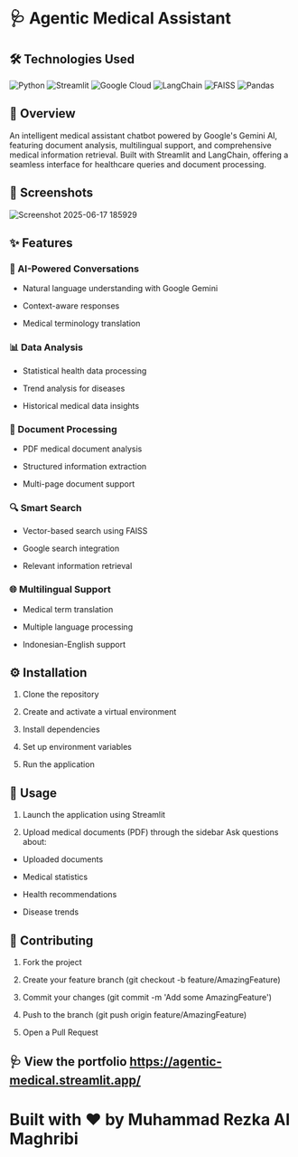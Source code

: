 # 🩺 Agentic Medical Assistant

## 🛠️ Technologies Used

<img alt="Python" src="https://img.shields.io/badge/Python-3776AB?style=for-the-badge&amp;logo=python&amp;logoColor=white"> <img alt="Streamlit" src="https://img.shields.io/badge/Streamlit-FF4B4B?style=for-the-badge&amp;logo=streamlit&amp;logoColor=white"> <img alt="Google Cloud" src="https://img.shields.io/badge/Google_Cloud-4285F4?style=for-the-badge&amp;logo=google-cloud&amp;logoColor=white"> <img alt="LangChain" src="https://img.shields.io/badge/LangChain-121D33?style=for-the-badge&amp;logo=chainlink&amp;logoColor=white"> <img alt="FAISS" src="https://img.shields.io/badge/FAISS-00ADD8?style=for-the-badge&amp;logo=facebook&amp;logoColor=white"> <img alt="Pandas" src="https://img.shields.io/badge/Pandas-150458?style=for-the-badge&amp;logo=pandas&amp;logoColor=white">

## 🌟 Overview

An intelligent medical assistant chatbot powered by Google's Gemini AI, featuring document analysis, multilingual support, and comprehensive medical information retrieval. Built with Streamlit and LangChain, offering a seamless interface for healthcare queries and document processing.

## 🎥 Screenshots

![Screenshot 2025-06-17 185929](https://github.com/user-attachments/assets/567a9a0c-7a94-47f9-8dec-d67f6750aaac)


## ✨ Features

### 🤖 AI-Powered Conversations

- Natural language understanding with Google Gemini

- Context-aware responses

- Medical terminology translation

### 📊 Data Analysis

- Statistical health data processing

- Trend analysis for diseases

- Historical medical data insights

### 📄 Document Processing

- PDF medical document analysis

- Structured information extraction

- Multi-page document support

### 🔍 Smart Search

- Vector-based search using FAISS

- Google search integration

- Relevant information retrieval

### 🌐 Multilingual Support

- Medical term translation

- Multiple language processing

- Indonesian-English support

## ⚙️ Installation

1. Clone the repository

2. Create and activate a virtual environment

3. Install dependencies

4. Set up environment variables

5. Run the application

## 🚀 Usage

1. Launch the application using Streamlit

2. Upload medical documents (PDF) through the sidebar
Ask questions about:

- Uploaded documents
  
- Medical statistics

- Health recommendations

- Disease trends

## 🤝 Contributing

1. Fork the project

2. Create your feature branch (git checkout -b feature/AmazingFeature)

3. Commit your changes (git commit -m 'Add some AmazingFeature')

4. Push to the branch (git push origin feature/AmazingFeature)

5. Open a Pull Request

## 🩺 View the portfolio https://agentic-medical.streamlit.app/

# Built with ❤️ by Muhammad Rezka Al Maghribi

